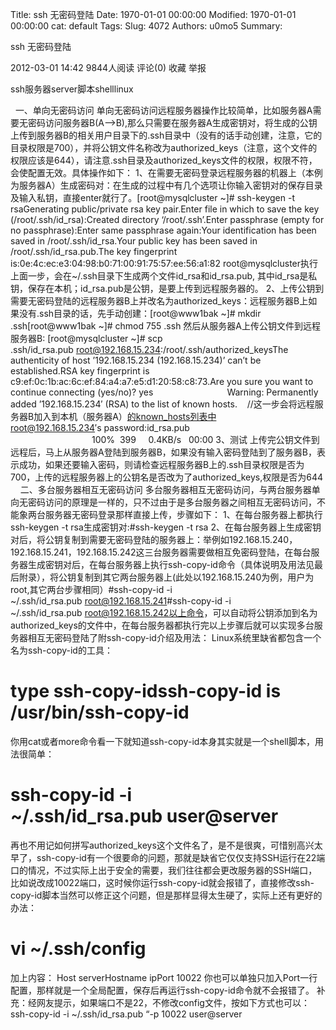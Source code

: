 Title: ssh 无密码登陆
Date: 1970-01-01 00:00:00
Modified: 1970-01-01 00:00:00
cat: default
Tags: 
Slug: 4072
Authors: u0mo5 
Summary: 


ssh 无密码登陆

2012-03-01 14:42 9844人阅读 评论(0) 收藏 举报

ssh服务器server脚本shelllinux

 
一、单向无密码访问
单向无密码访问远程服务器操作比较简单，比如服务器A需要无密码访问服务器B(A–&gt;B),那么只需要在服务器A生成密钥对，将生成的公钥上传到服务器B的相关用户目录下的.ssh目录中（没有的话手动创建，注意，它的目录权限是700），并将公钥文件名称改为authorized_keys（注意，这个文件的权限应该是644），请注意.ssh目录及authorized_keys文件的权限，权限不符，会使配置无效。具体操作如下：
1、在需要无密码登录远程服务器的机器上（本例为服务器A）生成密码对：在生成的过程中有几个选项让你输入密钥对的保存目录及输入私钥，直接enter就行了。[root@mysqlcluster ~]# ssh-keygen -t rsaGenerating public/private rsa key pair.Enter file in which to save the key (/root/.ssh/id_rsa):Created directory ‘/root/.ssh’.Enter passphrase (empty for no passphrase):Enter same passphrase again:Your identification has been saved in /root/.ssh/id_rsa.Your public key has been saved in /root/.ssh/id_rsa.pub.The key fingerprint is:0e:4c:ec:e3:04:98:b0:71:00:91:75:57:ee:56:a1:82 root@mysqlcluster执行上面一步，会在~/.ssh目录下生成两个文件id_rsa和id_rsa.pub, 其中id_rsa是私钥，保存在本机；id_rsa.pub是公钥，是要上传到远程服务器的。
2、上传公钥到需要无密码登陆的远程服务器B上并改名为authorized_keys：远程服务器B上如果没有.ssh目录的话，先手动创建：[root@www1bak ~]# mkdir .ssh[root@www1bak ~]# chmod 755 .ssh
然后从服务器A上传公钥文件到远程服务器B:
[root@mysqlcluster ~]# scp .ssh/id_rsa.pub root@192.168.15.234:/root/.ssh/authorized_keysThe authenticity of host ’192.168.15.234 (192.168.15.234)’ can’t be established.RSA key fingerprint is c9:ef:0c:1b:ac:6c:ef:84:a4:a7:e5:d1:20:58:c8:73.Are you sure you want to continue connecting (yes/no)? yes                              Warning: Permanently added ’192.168.15.234′ (RSA) to the list of known hosts.    //这一步会将远程服务器B加入到本机（服务器A）的known_hosts列表中root@192.168.15.234′s password:id_rsa.pub                                                                                        100%  399     0.4KB/s   00:00
3、测试
上传完公钥文件到远程后，马上从服务器A登陆到服务器B，如果没有输入密码登陆到了服务器B，表示成功，如果还要输入密码，则请检查远程服务器B上的.ssh目录权限是否为700，上传的远程服务器上的公钥名是否改为了authorized_keys,权限是否为644
 
 
二、多台服务器相互无密码访问
多台服务器相互无密码访问，与两台服务器单向无密码访问的原理是一样的，只不过由于是多台服务器之间相互无密码访问，不能象两台服务器无密码登录那样直接上传，步骤如下：
1、在每台服务器上都执行ssh-keygen -t rsa生成密钥对:#ssh-keygen -t rsa
2、在每台服务器上生成密钥对后，将公钥复制到需要无密码登陆的服务器上：举例如192.168.15.240，192.168.15.241，192.168.15.242这三台服务器需要做相互免密码登陆，在每台服务器生成密钥对后，在每台服务器上执行ssh-copy-id命令（具体说明及用法见最后附录），将公钥复制到其它两台服务器上(此处以192.168.15.240为例，用户为root,其它两台步骤相同）#ssh-copy-id -i  ~/.ssh/id_rsa.pub root@192.168.15.241#ssh-copy-id -i  ~/.ssh/id_rsa.pub root@192.168.15.242以上命令，可以自动将公钥添加到名为authorized_keys的文件中，在每台服务器都执行完以上步骤后就可以实现多台服务器相互无密码登陆了附ssh-copy-id介绍及用法：
Linux系统里缺省都包含一个名为ssh-copy-id的工具：
# type ssh-copy-idssh-copy-id is /usr/bin/ssh-copy-id
你用cat或者more命令看一下就知道ssh-copy-id本身其实就是一个shell脚本，用法很简单：
# ssh-copy-id -i ~/.ssh/id_rsa.pub user@server
再也不用记如何拼写authorized_keys这个文件名了，是不是很爽，可惜别高兴太早了，ssh-copy-id有一个很要命的问题，那就是缺省它仅仅支持SSH运行在22端口的情况，不过实际上出于安全的需要，我们往往都会更改服务器的SSH端口，比如说改成10022端口，这时候你运行ssh-copy-id就会报错了，直接修改ssh-copy-id脚本当然可以修正这个问题，但是那样显得太生硬了，实际上还有更好的办法：
# vi ~/.ssh/config
加上内容：
Host serverHostname ipPort 10022
你也可以单独只加入Port一行配置，那样就是一个全局配置，保存后再运行ssh-copy-id命令就不会报错了。
补充：经网友提示，如果端口不是22，不修改config文件，按如下方式也可以：
ssh-copy-id -i ~/.ssh/id_rsa.pub “-p 10022 user@server


